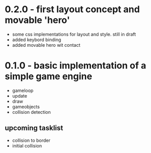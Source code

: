 
# 0.2.0 - first layout concept and movable 'hero'

- some css implementations for layout and style. still in draft
- added keybord binding
- added movable hero wit contact

# 0.1.0 - basic implementation of a simple game engine
- gameloop
- update
- draw
- gameobjects
- collision detection

## upcoming tasklist

- collision to border
- initial collision
